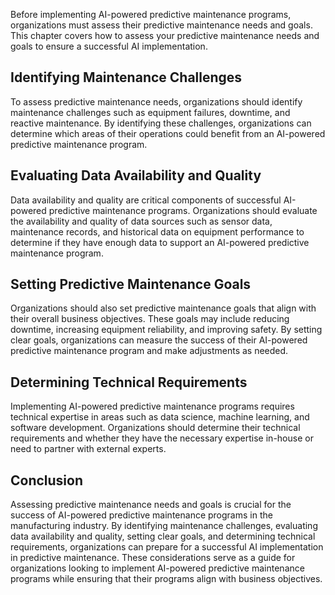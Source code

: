 
Before implementing AI-powered predictive maintenance programs, organizations must assess their predictive maintenance needs and goals. This chapter covers how to assess your predictive maintenance needs and goals to ensure a successful AI implementation.

Identifying Maintenance Challenges
----------------------------------

To assess predictive maintenance needs, organizations should identify maintenance challenges such as equipment failures, downtime, and reactive maintenance. By identifying these challenges, organizations can determine which areas of their operations could benefit from an AI-powered predictive maintenance program.

Evaluating Data Availability and Quality
----------------------------------------

Data availability and quality are critical components of successful AI-powered predictive maintenance programs. Organizations should evaluate the availability and quality of data sources such as sensor data, maintenance records, and historical data on equipment performance to determine if they have enough data to support an AI-powered predictive maintenance program.

Setting Predictive Maintenance Goals
------------------------------------

Organizations should also set predictive maintenance goals that align with their overall business objectives. These goals may include reducing downtime, increasing equipment reliability, and improving safety. By setting clear goals, organizations can measure the success of their AI-powered predictive maintenance program and make adjustments as needed.

Determining Technical Requirements
----------------------------------

Implementing AI-powered predictive maintenance programs requires technical expertise in areas such as data science, machine learning, and software development. Organizations should determine their technical requirements and whether they have the necessary expertise in-house or need to partner with external experts.

Conclusion
----------

Assessing predictive maintenance needs and goals is crucial for the success of AI-powered predictive maintenance programs in the manufacturing industry. By identifying maintenance challenges, evaluating data availability and quality, setting clear goals, and determining technical requirements, organizations can prepare for a successful AI implementation in predictive maintenance. These considerations serve as a guide for organizations looking to implement AI-powered predictive maintenance programs while ensuring that their programs align with business objectives.

